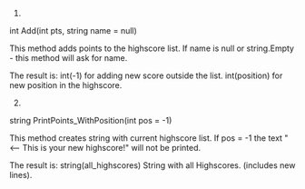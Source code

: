 1.
int Add(int pts, string name = null) 

This method adds points to the highscore list.
If name is null or string.Empty - this method will ask for name.

The result is: 
int(-1) for adding new score outside the list.
int(position) for new position in the highscore.

2.
string PrintPoints_WithPosition(int pos = -1)

This method creates string with current highscore list.
If pos = -1  the text " <-- This is your new highscore!" will not be printed.

The result is:
string(all_highscores) String with all Highscores. (includes new lines).